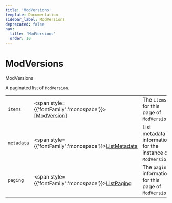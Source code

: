 ```yaml
---
title: 'ModVersions'
template: Documentation
sidebar_label: ModVersions
deprecated: false
nav:
  title: 'ModVersions'
  order: 10
---
```


# ModVersions

<div style={{'fontFamily':'monospace'}}><span style={{'fontSize':'1.5rem','fontWeight':500}}>ModVersions</span></div>



A paginated list of `ModVersion`.

| | | |
| -- | -- | -- |
| `items` | <span style={{'fontFamily':'monospace'}}>[<a href="/guardrails/docs/reference/graphql/object/ModVersion">ModVersion</a>]</span> | The `items` for this page of `ModVersions`. |
| `metadata` | <span style={{'fontFamily':'monospace'}}><a href="/guardrails/docs/reference/graphql/object/ListMetadata">ListMetadata</a></span> | List metadata information for the instance of `ModVersions`. |
| `paging` | <span style={{'fontFamily':'monospace'}}><a href="/guardrails/docs/reference/graphql/object/ListPaging">ListPaging</a></span> | The `paging` information for this page of `ModVersions`. |